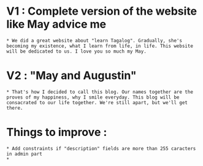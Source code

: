 # V1 : Complete version of the website like May advice me
    * We did a great website about "learn Tagalog". Gradually, she's becoming my existence, what I learn from life, in life. This website will be dedicated to us. I love you so much my May.

# V2 : "May and Augustin"
    * That's how I decided to call this blog. Our names together are the proves of my happiness, why I smile everyday. This blog will be consacrated to our life together. We're still apart, but we'll get there.

# Things to improve :
    * Add constraints if "description" fields are more than 255 caracters in admin part
    * 